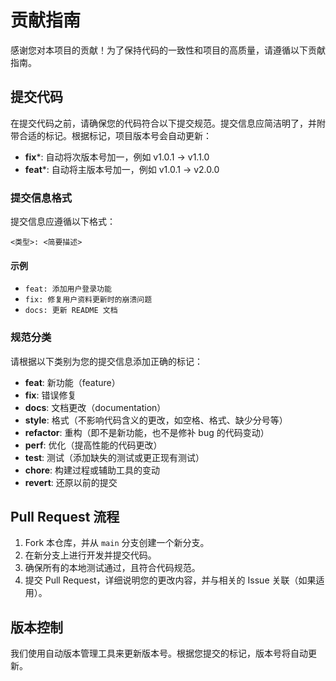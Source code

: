 # 贡献指南

感谢您对本项目的贡献！为了保持代码的一致性和项目的高质量，请遵循以下贡献指南。

## 提交代码

在提交代码之前，请确保您的代码符合以下提交规范。提交信息应简洁明了，并附带合适的标记。根据标记，项目版本号会自动更新：

- **fix***: 自动将次版本号加一，例如 v1.0.1 -> v1.1.0
- **feat***: 自动将主版本号加一，例如 v1.0.1 -> v2.0.0

### 提交信息格式

提交信息应遵循以下格式：
```
<类型>: <简要描述>
```

#### 示例
- `feat: 添加用户登录功能`
- `fix: 修复用户资料更新时的崩溃问题`
- `docs: 更新 README 文档`

### 规范分类

请根据以下类别为您的提交信息添加正确的标记：

- **feat**: 新功能（feature）
- **fix**: 错误修复
- **docs**: 文档更改（documentation）
- **style**: 格式（不影响代码含义的更改，如空格、格式、缺少分号等）
- **refactor**: 重构（即不是新功能，也不是修补 bug 的代码变动）
- **perf**: 优化（提高性能的代码更改）
- **test**: 测试（添加缺失的测试或更正现有测试）
- **chore**: 构建过程或辅助工具的变动
- **revert**: 还原以前的提交

## Pull Request 流程

1. Fork 本仓库，并从 `main` 分支创建一个新分支。
2. 在新分支上进行开发并提交代码。
3. 确保所有的本地测试通过，且符合代码规范。
4. 提交 Pull Request，详细说明您的更改内容，并与相关的 Issue 关联（如果适用）。

## 版本控制

我们使用自动版本管理工具来更新版本号。根据您提交的标记，版本号将自动更新。


